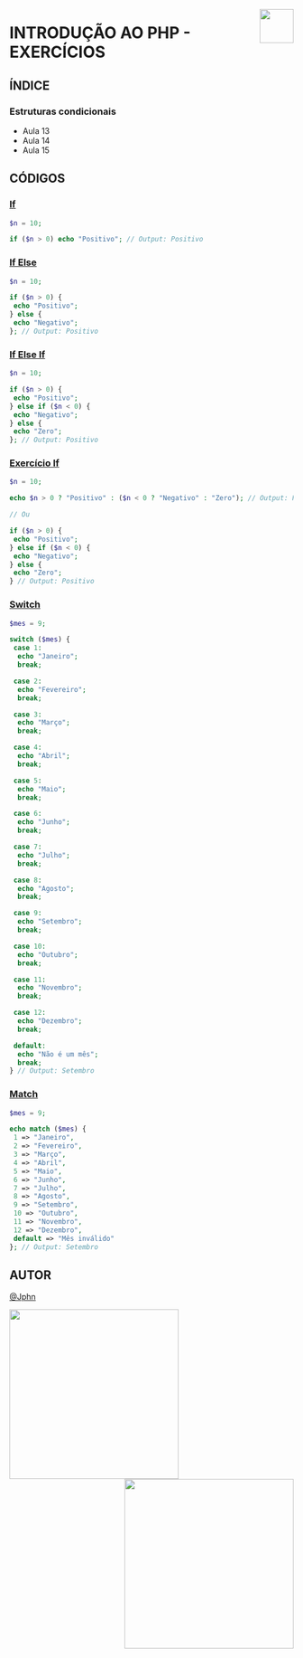 <!-- HEADER -->
<a href="https://www.beacademy.com.br/devstartpaylivre/" target="_blank"><img src="https://www.beacademy.com.br/wp-content/uploads/2022/02/Cubo.png" align="right" width="60"/></a>

# INTRODUÇÃO AO PHP - EXERCÍCIOS
<!-- /HEADER -->

<!-- BODY -->
<!-- INDEX -->
## ÍNDICE

### Estruturas condicionais

- Aula 13
- Aula 14
- Aula 15

<!-- MAIN -->
## CÓDIGOS

<!-- SECTION -->
### [If](./se.php)

```php
$n = 10;

if ($n > 0) echo "Positivo"; // Output: Positivo
```
<!-- /SECTION -->

<!-- SECTION -->
### [If Else](./se-senao.php)

```php
$n = 10;

if ($n > 0) {
 echo "Positivo";
} else {
 echo "Negativo";
}; // Output: Positivo

```
<!-- /SECTION -->

<!-- SECTION -->
### [If Else If](./se-senao-se.php)

```php
$n = 10;

if ($n > 0) {
 echo "Positivo";
} else if ($n < 0) {
 echo "Negativo";
} else {
 echo "Zero";
}; // Output: Positivo
```
<!-- /SECTION -->

<!-- SECTION -->
### [Exercício If](./exercicio-se.php)

```php
$n = 10;

echo $n > 0 ? "Positivo" : ($n < 0 ? "Negativo" : "Zero"); // Output: Positivo

// Ou

if ($n > 0) {
 echo "Positivo";
} else if ($n < 0) {
 echo "Negativo";
} else {
 echo "Zero";
} // Output: Positivo
```
<!-- /SECTION -->

<!-- SECTION -->
### [Switch](./switch.php)

```php
$mes = 9;

switch ($mes) {
 case 1:
  echo "Janeiro";
  break;

 case 2:
  echo "Fevereiro";
  break;

 case 3:
  echo "Março";
  break;

 case 4:
  echo "Abril";
  break;

 case 5:
  echo "Maio";
  break;

 case 6:
  echo "Junho";
  break;

 case 7:
  echo "Julho";
  break;

 case 8:
  echo "Agosto";
  break;

 case 9:
  echo "Setembro";
  break;

 case 10:
  echo "Outubro";
  break;

 case 11:
  echo "Novembro";
  break;

 case 12:
  echo "Dezembro";
  break;

 default:
  echo "Não é um mês";
  break;
} // Output: Setembro
```
<!-- /SECTION -->

<!-- SECTION -->
### [Match](./match.php)

```php
$mes = 9;

echo match ($mes) {
 1 => "Janeiro",
 2 => "Fevereiro",
 3 => "Março",
 4 => "Abril",
 5 => "Maio",
 6 => "Junho",
 7 => "Julho",
 8 => "Agosto",
 9 => "Setembro",
 10 => "Outubro",
 11 => "Novembro",
 12 => "Dezembro",
 default => "Mês inválido"
}; // Output: Setembro
```
<!-- /SECTION -->
<!-- /MAIN -->
<!-- /BODY -->

<!-- FOOTER -->
## AUTOR

[@Jphn](https://github.com/Jphn)

<a href="https://www.beacademy.com.br/" target="_blank"><img src="https://www.beacademy.com.br/wp-content/uploads/2019/11/Logo-Topo.png" width="300" align="left" /></a>
<a href="https://www.paylivre.com/" target="_blank"><img src="https://web.paylivre.com/static/media/logo-blue.c7100186.png" width="300" align="right" /></a>
<!-- /FOOTER -->